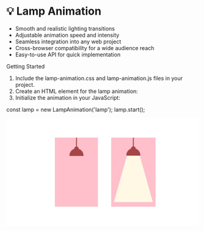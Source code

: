 # 💡 Lamp Animation

- Smooth and realistic lighting transitions
- Adjustable animation speed and intensity
- Seamless integration into any web project
- Cross-browser compatibility for a wide audience reach
- Easy-to-use API for quick implementation




Getting Started
1. Include the lamp-animation.css and lamp-animation.js files in your project.
2. Create an HTML element for the lamp animation: <div id="lamp"></div>
3. Initialize the animation in your JavaScript:

<!---== code ===-->
const lamp = new LampAnimation('lamp');
lamp.start();



![preview img](/preview.jpg)